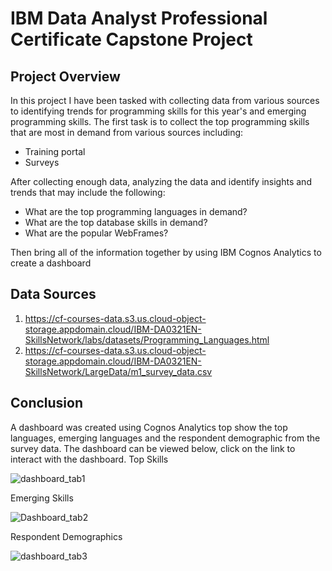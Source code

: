 # IBM Data Analyst Professional Certificate Capstone Project
## Project Overview
In this project I  have been tasked with collecting data from various sources to identifying trends for programming skills for this year's and emerging programming skills. The first task is to collect the top programming skills that are most in demand from various sources including:
<ul>
  <li>Training portal</li>
  <li>Surveys</li>
</ul>
After collecting enough data, analyzing the data and identify insights and trends that may include the following:
<ul>
  <li>What are the top programming languages in demand?</li>
  <li>What are the top database skills in demand?</li>
  <li>What are the popular WebFrames?</li>
</ul>
Then bring all of the information together by using  IBM Cognos Analytics to create a dashboard

## Data Sources
1. https://cf-courses-data.s3.us.cloud-object-storage.appdomain.cloud/IBM-DA0321EN-SkillsNetwork/labs/datasets/Programming_Languages.html
2. https://cf-courses-data.s3.us.cloud-object-storage.appdomain.cloud/IBM-DA0321EN-SkillsNetwork/LargeData/m1_survey_data.csv

## Conclusion
A dashboard was created using Cognos Analytics top show the top languages, emerging languages and the respondent demographic from the survey data.
The dashboard can be viewed below, click on the link to interact with the dashboard.
Top Skills

![dashboard_tab1](https://github.com/Promiz10/IBM-Data-Analyst-Capstone-Project/assets/139330928/69581a23-c2f5-4773-8512-2d1231d68f4d)

Emerging Skills

![Dashboard_tab2](https://github.com/Promiz10/IBM-Data-Analyst-Capstone-Project/assets/139330928/468f39aa-6b68-4d4c-bb81-f05e62f1c2ed)

Respondent Demographics

![dashboard_tab3](https://github.com/Promiz10/IBM-Data-Analyst-Capstone-Project/assets/139330928/663e3fdd-7cf4-4d65-8ef5-d7ed8439b5cb)

